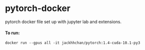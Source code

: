 # pytorch-docker
pytorch docker file set up with jupyter lab and extensions.


#### To run:
`docker run --gpus all -it jackhhchan/pytorch:1.4-cuda-10.1-py3`
